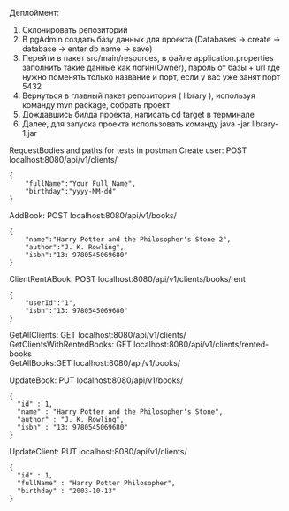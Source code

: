 Деплоймент:  
1. Склонировать репозиторий  
2. В pgAdmin создать базу данных для проекта (Databases -> create -> database -> enter db name -> save)  
3. Перейти в пакет src/main/resources, в файле application.properties заполнить такие данные как логин(Owner), пароль от базы + url где нужно поменять только название и порт, если у вас уже занят порт 5432  
4. Вернуться в главный пакет репозитория ( library ), используя команду mvn package, собрать проект  
5. Дождавшись билда проекта, написать cd target в терминале  
6. Далее, для запуска проекта использовать команду java -jar library-1.jar  


RequestBodies and paths for tests in postman 
Create user: POST localhost:8080/api/v1/clients/  
```
{
    "fullName":"Your Full Name",
    "birthday":"yyyy-MM-dd"
}
```
AddBook: POST localhost:8080/api/v1/books/  
```
{
    "name":"Harry Potter and the Philosopher's Stone 2",
    "author":"J. K. Rowling",
    "isbn":"13: 9780545069680"
}
```
ClientRentABook: POST localhost:8080/api/v1/clients/books/rent  
```
{
    "userId":"1",
    "isbn":"13: 9780545069680"
}
```
GetAllClients: GET localhost:8080/api/v1/clients/  
GetClientsWithRentedBooks: GET localhost:8080/api/v1/clients/rented-books  
GetAllBooks:GET localhost:8080/api/v1/books/  

UpdateBook: PUT localhost:8080/api/v1/books/  
```
{
  "id" : 1,
  "name" : "Harry Potter and the Philosopher's Stone",
  "author" : "J. K. Rowling",
  "isbn" : "13: 9780545069680"
}
```
UpdateClient: PUT localhost:8080/api/v1/clients/  
```
{
  "id" : 1,
  "fullName" : "Harry Potter Philosopher",
  "birthday" : "2003-10-13"
}
```
